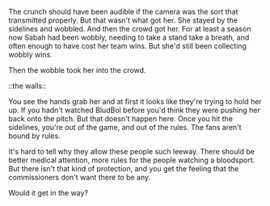 The crunch should have been audible if the camera was the sort that transmitted properly. But that wasn't what got her. She stayed by the sidelines and wobbled. And then the crowd got her. For at least a season now Sabah had been wobbly, needing to take a stand take a breath, and often enough to have cost her team wins. But she'd still been collecting wobbly wins.

Then the wobble took her into the crowd.

::the walls::

You see the hands grab her and at first it looks like they're trying to hold her up. If you hadn't watched BludBol before you'd think they were pushing her back onto the pitch. But that doesn't happen here. Once you hit the sidelines, you're out of the game, and out of the rules. The fans aren't bound by rules.

It's hard to tell why they allow these people such leeway. There should be better medical attention, more rules for the people watching a bloodsport. But there isn't that kind of protection, and you get the feeling that the commissioners don't want there to be any.

Would it get in the way?